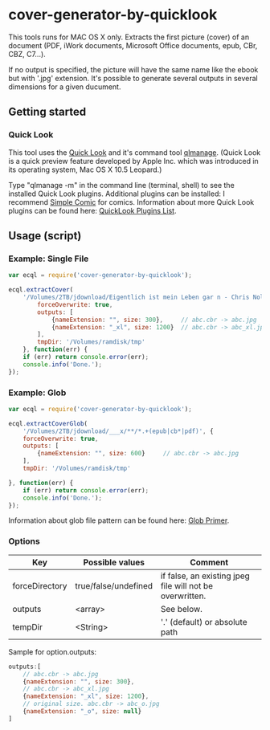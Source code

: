 # cover-generator-by-quicklook

This tools runs for MAC OS X only.
Extracts the first picture (cover) of an document (PDF, iWork documents, Microsoft Office documents, epub, CBr, CBZ, C7...).

If no output is specified, the picture will have the same name like the ebook but with '.jpg' extension.
It's possible to generate several outputs in several dimensions for a given ducument.

## Getting started

### Quick Look
This tool uses the [Quick Look](https://en.m.wikipedia.org/wiki/Quick_Look) and it's command tool [qlmanage](https://www.google.de/search?q=generator+by&oq=generator+by&aqs=chrome..69i57j0l5.2758j0j7&sourceid=chrome&ie=UTF-8). 
(Quick Look is a quick preview feature developed by Apple Inc. which was introduced in its operating system, Mac OS X 10.5 Leopard.)

Type "qlmanage -m" in the command line (terminal, shell) to see the installed Quick Look plugins.
Additional plugins can be installed: I recommend [Simple Comic](https://en.wikipedia.org/wiki/Simple_Comic) for comics. 
Information about more Quick Look plugins can be found here: [QuickLook Plugins List](http://www.quicklookplugins.com/).

## Usage (script)

### Example: Single File
```js
var ecql = require('cover-generator-by-quicklook');

ecql.extractCover(
    '/Volumes/2TB/jdownload/Eigentlich ist mein Leben gar n - Chris Nolde.epub', {
        forceOverwrite: true,
        outputs: [
            {nameExtension: "", size: 300},     // abc.cbr -> abc.jpg
            {nameExtension: "_xl", size: 1200}  // abc.cbr -> abc_xl.jpg
        ],
        tmpDir: '/Volumes/ramdisk/tmp'
    }, function(err) {
    if (err) return console.error(err);
    console.info('Done.');
});
```
### Example: Glob
```js
var ecql = require('cover-generator-by-quicklook');

ecql.extractCoverGlob(
    '/Volumes/2TB/jdownload/___x/**/*.+(epub|cb*|pdf)', {
    forceOverwrite: true,
    outputs: [
        {nameExtension: "", size: 600}     // abc.cbr -> abc.jpg
    ],
    tmpDir: '/Volumes/ramdisk/tmp'

}, function(err) {
    if (err) return console.error(err);
    console.info('Done.');
});
```
Information about glob file pattern can be found here: [Glob Primer](www.npmjs.com/package/glob#glob-primer).

### Options

Key            | Possible values       | Comment
-------------- | ----------------------|-------------------------------------------------
forceDirectory | true/false/undefined  | if false, an existing jpeg file will not be overwritten.  
outputs        | \<array>              | See below. 
tempDir        | \<String>             | '.' (default) or absolute path 

Sample for option.outputs:
```js
outputs:[
    // abc.cbr -> abc.jpg
    {nameExtension: "", size: 300},   
    // abc.cbr -> abc_xl.jpg
    {nameExtension: "_xl", size: 1200}, 
    // original size. abc.cbr -> abc_o.jpg
    {nameExtension: "_o", size: null}          
]
```

